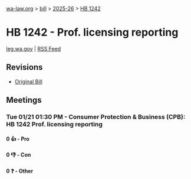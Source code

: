 [wa-law.org](/) > [bill](/bill/) > [2025-26](/bill/2025-26/) > [HB 1242](/bill/2025-26/hb/1242/)

# HB 1242 - Prof. licensing reporting
[leg.wa.gov](https://app.leg.wa.gov/billsummary?BillNumber=1242&Year=2025&Initiative=false) | [RSS Feed](./rss.xml)

## Revisions
* [Original Bill](1/)

## Meetings
### Tue 01/21 01:30 PM - Consumer Protection & Business (CPB): HB 1242 Prof. licensing reporting
#### 0 👍 - Pro

#### 0 👎 - Con

#### 0 ❓ - Other
